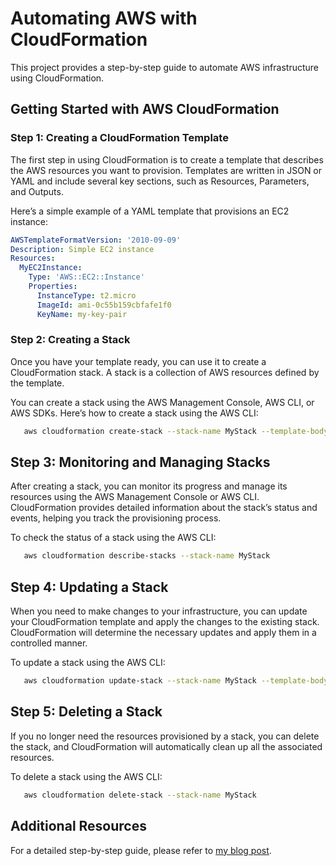 # Automating AWS with CloudFormation

This project provides a step-by-step guide to automate AWS infrastructure using CloudFormation.

## Getting Started with AWS CloudFormation

### Step 1: Creating a CloudFormation Template

The first step in using CloudFormation is to create a template that describes the AWS resources you want to provision. Templates are written in JSON or YAML and include several key sections, such as Resources, Parameters, and Outputs.

Here’s a simple example of a YAML template that provisions an EC2 instance:

```yaml
AWSTemplateFormatVersion: '2010-09-09'
Description: Simple EC2 instance
Resources:
  MyEC2Instance:
    Type: 'AWS::EC2::Instance'
    Properties:
      InstanceType: t2.micro
      ImageId: ami-0c55b159cbfafe1f0
      KeyName: my-key-pair
```

### Step 2: Creating a Stack
Once you have your template ready, you can use it to create a CloudFormation stack. A stack is a collection of AWS resources defined by the template.

You can create a stack using the AWS Management Console, AWS CLI, or AWS SDKs. Here’s how to create a stack using the AWS CLI:

```sh
   aws cloudformation create-stack --stack-name MyStack --template-body file://templates/ec2-instance.yaml
```

## Step 3: Monitoring and Managing Stacks
After creating a stack, you can monitor its progress and manage its resources using the AWS Management Console or AWS CLI. CloudFormation provides detailed information about the stack’s status and events, helping you track the provisioning process.

To check the status of a stack using the AWS CLI:

```sh
   aws cloudformation describe-stacks --stack-name MyStack
```

## Step 4: Updating a Stack
When you need to make changes to your infrastructure, you can update your CloudFormation template and apply the changes to the existing stack. CloudFormation will determine the necessary updates and apply them in a controlled manner.

To update a stack using the AWS CLI:

```sh
   aws cloudformation update-stack --stack-name MyStack --template-body file://templates/updated-ec2-instance.yaml
```

## Step 5: Deleting a Stack
If you no longer need the resources provisioned by a stack, you can delete the stack, and CloudFormation will automatically clean up all the associated resources.

To delete a stack using the AWS CLI:

```sh
   aws cloudformation delete-stack --stack-name MyStack
```

## Additional Resources

For a detailed step-by-step guide, please refer to [my blog post](https://tonythomas.in/automating-aws-with-cloudformation/).


